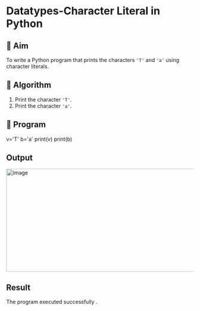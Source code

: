 # Datatypes-Character Literal in Python

## 🎯 Aim
To write a Python program that prints the characters `'T'` and `'a'` using character literals.

## 🧠 Algorithm
1. Print the character `'T'`.
2. Print the character `'a'`.

## 🧾 Program

v='T'
b='a'
print(v)
print(b)

## Output

<img width="513" height="276" alt="image" src="https://github.com/user-attachments/assets/09fb057c-838b-40ee-bf84-9ceb51ff1709" />

## Result

The program executed successfully .
